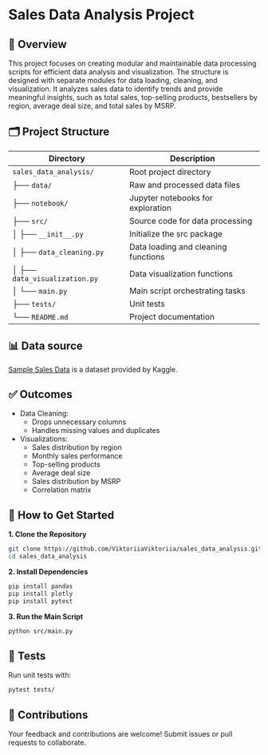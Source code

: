 # Sales Data Analysis Project

## 📄 Overview
This project focuses on creating modular and maintainable data processing scripts for efficient data analysis and visualization. The structure is designed with separate modules for data loading, cleaning, and visualization. It analyzes sales data to identify trends and provide meaningful insights, such as total sales, top-selling products, bestsellers by region, average deal size, and total sales by MSRP.

## 🗂️ Project Structure
| Directory                      | Description                        |
|--------------------------------|------------------------------------|
| `sales_data_analysis/`         | Root project directory             |
| ├── `data/`                    | Raw and processed data files       |
| ├── `notebook/`                | Jupyter notebooks for exploration  |
| ├── `src/`                     | Source code for data processing    |
| │   ├── `__init__.py`          | Initialize the src package          |                         |
| │   ├── `data_cleaning.py`     | Data loading and cleaning functions |
| │   ├── `data_visualization.py` | Data visualization functions       |
| │   └── `main.py`              | Main script orchestrating tasks    |
| ├── `tests/`                   | Unit tests                         |
| └── `README.md`                | Project documentation              |

## 📊 Data source
[Sample Sales Data](https://www.kaggle.com/datasets/kyanyoga/sample-sales-data/data) is a dataset provided by Kaggle.

## ✅ Outcomes
- Data Cleaning: 
   - Drops unnecessary columns 
   - Handles missing values and duplicates
- Visualizations:
   - Sales distribution by region
   - Monthly sales performance
   - Top-selling products
   - Average deal size
   - Sales distribution by MSRP
   - Correlation matrix

## 🚀 How to Get Started
**1. Clone the Repository**
   ```bash
   git clone https://github.com/ViktoriiaViktoriia/sales_data_analysis.git
   cd sales_data_analysis
   ```
**2. Install Dependencies**
   ```bash
   pip install pandas
   pip install plotly
   pip install pytest
   ```
**3. Run the Main Script**
   ```bash
   python src/main.py
   ```

## 🧪 Tests
Run unit tests with:
   ```bash
   pytest tests/
   ```
## 🤝 Contributions
Your feedback and contributions are welcome! Submit issues or pull requests to collaborate.